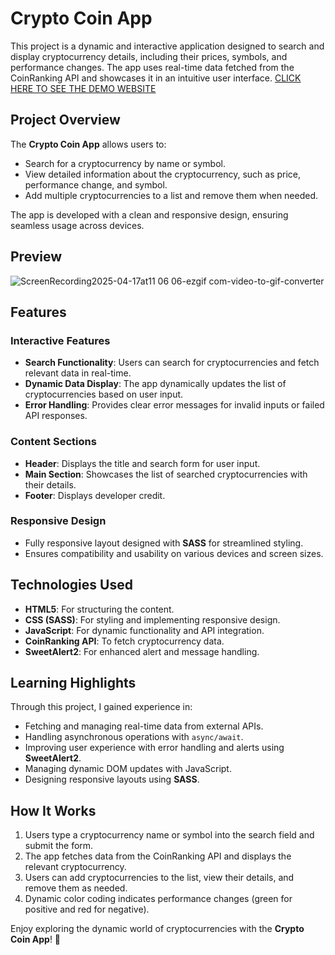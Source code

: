 # Crypto Coin App

This project is a dynamic and interactive application designed to search and display cryptocurrency details, including their prices, symbols, and performance changes. The app uses real-time data fetched from the CoinRanking API and showcases it in an intuitive user interface.
[CLICK HERE TO SEE THE DEMO WEBSITE](https://muzeffertagiyev.github.io/CoinJSApp/)

## Project Overview

The **Crypto Coin App** allows users to:
- Search for a cryptocurrency by name or symbol.
- View detailed information about the cryptocurrency, such as price, performance change, and symbol.
- Add multiple cryptocurrencies to a list and remove them when needed.

The app is developed with a clean and responsive design, ensuring seamless usage across devices.

## Preview
![ScreenRecording2025-04-17at11 06 06-ezgif com-video-to-gif-converter](https://github.com/user-attachments/assets/eb5debd2-b571-4409-ba0d-df7ceb5a2cd5)

## Features

### **Interactive Features**
- **Search Functionality**: Users can search for cryptocurrencies and fetch relevant data in real-time.
- **Dynamic Data Display**: The app dynamically updates the list of cryptocurrencies based on user input.
- **Error Handling**: Provides clear error messages for invalid inputs or failed API responses.

### **Content Sections**
- **Header**: Displays the title and search form for user input.
- **Main Section**: Showcases the list of searched cryptocurrencies with their details.
- **Footer**: Displays developer credit.

### **Responsive Design**
- Fully responsive layout designed with **SASS** for streamlined styling.
- Ensures compatibility and usability on various devices and screen sizes.

## Technologies Used
- **HTML5**: For structuring the content.
- **CSS (SASS)**: For styling and implementing responsive design.
- **JavaScript**: For dynamic functionality and API integration.
- **CoinRanking API**: To fetch cryptocurrency data.
- **SweetAlert2**: For enhanced alert and message handling.

## Learning Highlights
Through this project, I gained experience in:
- Fetching and managing real-time data from external APIs.
- Handling asynchronous operations with `async/await`.
- Improving user experience with error handling and alerts using **SweetAlert2**.
- Managing dynamic DOM updates with JavaScript.
- Designing responsive layouts using **SASS**.

## How It Works
1. Users type a cryptocurrency name or symbol into the search field and submit the form.
2. The app fetches data from the CoinRanking API and displays the relevant cryptocurrency.
3. Users can add cryptocurrencies to the list, view their details, and remove them as needed.
4. Dynamic color coding indicates performance changes (green for positive and red for negative).


Enjoy exploring the dynamic world of cryptocurrencies with the **Crypto Coin App**! 🌟
